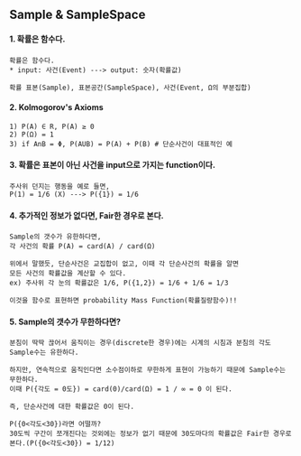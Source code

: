 ## Sample & SampleSpace

#### 1. 확률은 함수다.
```
확률은 함수다.
* input: 사건(Event) ---> output: 숫자(확률값)

확률 표본(Sample), 표본공간(SampleSpace), 사건(Event, Ω의 부분집합)
```

#### 2. Kolmogorov's Axioms
```
1) P(A) ∈ R, P(A) ≥ 0
2) P(Ω) = 1
3) if AnB = Φ, P(AUB) = P(A) + P(B) # 단순사건이 대표적인 예
```

#### 3. 확률은 표본이 아닌 사건을 input으로 가지는 function이다.
```
주사위 던지는 행동을 예로 들면,
P(1) = 1/6 (X) ---> P({1}) = 1/6
```

#### 4. 추가적인 정보가 없다면, Fair한 경우로 본다.
```
Sample의 갯수가 유한하다면,
각 사건의 확률 P(A) = card(A) / card(Ω)

위에서 말했듯, 단순사건은 교집합이 없고, 이때 각 단순사건의 확률을 알면
모든 사건의 확률값을 계산할 수 있다.
ex) 주사위 각 눈의 확률값은 1/6, P({1,2}) = 1/6 + 1/6 = 1/3

이것을 함수로 표현하면 probability Mass Function(확률질량함수)!!
```

#### 5. Sample의 갯수가 무한하다면?
```
분침이 딱딱 끊어서 움직이는 경우(discrete한 경우)에는 시계의 시침과 분침의 각도 Sample수는 유한하다.

하지만, 연속적으로 움직인다면 소수점이하로 무한하게 표현이 가능하기 때문에 Sample수는 무한하다.
이때 P({각도 = 0도}) = card(0)/card(Ω) = 1 / ∞ = 0 이 된다.

즉, 단순사건에 대한 확률값은 0이 된다.

P({0<각도<30})라면 어떨까?
30도씩 구간이 쪼개진다는 것외에는 정보가 없기 때문에 30도마다의 확률값은 Fair한 경우로 본다.(P({0<각도<30}) = 1/12)
```
